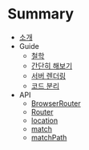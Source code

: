 # Summary

* [소개](README.md)
* Guide
  * [철학](guide/philosophy.md)
  * [간단히 해보기](guide/quick_start.md)
  * [서버 렌더링](guide/server_rendering.md)
  * [코드 분리](guide/code_splitting.md)
* API
  * [BrowserRouter](api/browser_router.md)
  * [Router](api/router.md)
  * [location](api/location.md)
  * [match](api/match.md)
  * [matchPath](api/matchpath.md)

